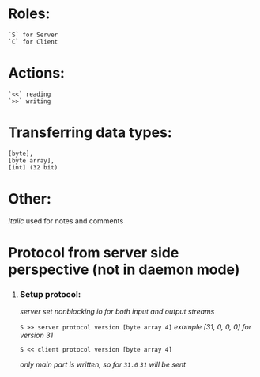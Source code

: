 # Roles:

    `S` for Server
    `C` for Client
    
# Actions:

    `<<` reading
    `>>` writing

# Transferring data types:

    [byte], 
    [byte array], 
    [int] (32 bit)
    
    
# Other:
*Italic* used for notes and comments
 
# Protocol from server side perspective (not in daemon mode)

1. ### Setup protocol:

    *server set nonblocking io for both input and output streams*
    
    `S >> server protocol version [byte array 4]` *example [31, 0, 0, 0] for version 31*
    
    `S << client protocol version [byte array 4]`
    
    *only main part is written, so for `31.0` `31` will be sent*
    
      
     
   
